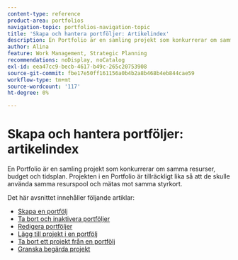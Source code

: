 ```yaml
---
content-type: reference
product-area: portfolios
navigation-topic: portfolios-navigation-topic
title: 'Skapa och hantera portföljer: Artikelindex'
description: En Portfolio är en samling projekt som konkurrerar om samma resurser, budget och tidsplan. Projekten i en Portfolio är tillräckligt lika så att de skulle använda samma resurspool och mätas mot samma styrkort.
author: Alina
feature: Work Management, Strategic Planning
recommendations: noDisplay, noCatalog
exl-id: eea47cc9-becb-4617-b49c-265c20753908
source-git-commit: fbe17e50ff161156a0b4b2a8b468b4eb844cae59
workflow-type: tm+mt
source-wordcount: '117'
ht-degree: 0%

---
```


# Skapa och hantera portföljer: artikelindex

<!--Audited: 08/2025-->

En Portfolio är en samling projekt som konkurrerar om samma resurser, budget och tidsplan. Projekten i en Portfolio är tillräckligt lika så att de skulle använda samma resurspool och mätas mot samma styrkort.

Det här avsnittet innehåller följande artiklar:

* [Skapa en portfölj](../../../manage-work/portfolios/create-and-manage-portfolios/create-portfolios.md)
* [Ta bort och inaktivera portföljer](../../../manage-work/portfolios/create-and-manage-portfolios/delete-deactivate-portfolios.md)
* [Redigera portföljer](../../../manage-work/portfolios/create-and-manage-portfolios/edit-portfolios.md)
* [Lägg till projekt i en portfölj](../../../manage-work/portfolios/create-and-manage-portfolios/add-projects-to-portfolios.md)
* [Ta bort ett projekt från en portfölj](../../../manage-work/portfolios/create-and-manage-portfolios/remove-project-from-portfolio.md)
* [Granska begärda projekt](../../../manage-work/portfolios/create-and-manage-portfolios/review-requested-projects.md)
